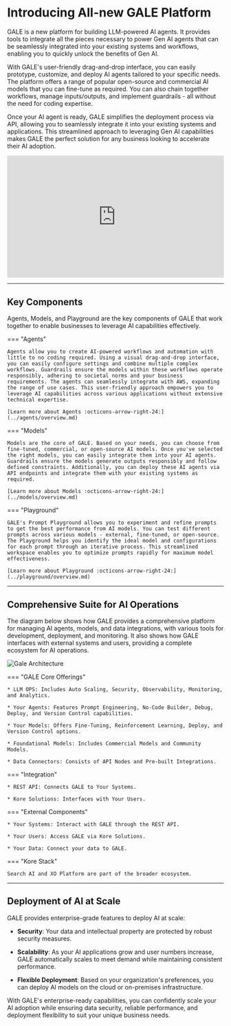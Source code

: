 # Introducing All-new GALE Platform

GALE is a new platform for building LLM-powered AI agents. It provides tools to integrate all the pieces necessary to power Gen AI agents that can be seamlessly integrated into your existing systems and workflows, enabling you to quickly unlock the benefits of Gen AI.

With GALE's user-friendly drag-and-drop interface, you can easily prototype, customize, and deploy AI agents tailored to your specific needs. The platform offers a range of popular open-source and commercial AI models that you can fine-tune as required. You can also chain together workflows, manage inputs/outputs, and implement guardrails - all without the need for coding expertise.

Once your AI agent is ready, GALE simplifies the deployment process via API, allowing you to seamlessly integrate it into your existing systems and applications. This streamlined approach to leveraging Gen AI capabilities makes GALE the perfect solution for any business looking to accelerate their AI adoption.

<div style="padding:56.25% 0 0 0;position:relative;"><iframe src="https://player.vimeo.com/video/960261668?h=26050864c2" style="position:absolute;top:0;left:0;width:100%;height:100%;" frameborder="0" allow="autoplay; fullscreen; picture-in-picture" allowfullscreen></iframe></div><script src="https://player.vimeo.com/api/player.js"></script>

<hr>

## Key Components

Agents, Models, and Playground are the key components of GALE that work together to enable businesses to leverage AI capabilities effectively.

=== "Agents"

    Agents allow you to create AI-powered workflows and automation with little to no coding required. Using a visual drag-and-drop interface, you can easily configure settings and combine multiple complex workflows. Guardrails ensure the models within these workflows operate responsibly, adhering to societal norms and your business requirements. The agents can seamlessly integrate with AWS, expanding the range of use cases. This user-friendly approach empowers you to leverage AI capabilities across various applications without extensive technical expertise.
    
    [Learn more about Agents :octicons-arrow-right-24:](../agents/overview.md)

=== "Models"

    Models are the core of GALE. Based on your needs, you can choose from fine-tuned, commercial, or open-source AI models. Once you've selected the right models, you can easily integrate them into your AI agents. Guardrails ensure the models generate outputs responsibly and follow defined constraints. Additionally, you can deploy these AI agents via API endpoints and integrate them with your existing systems as required.
    
    [Learn more about Models :octicons-arrow-right-24:](../models/overview.md)

=== "Playground"

    GALE's Prompt Playground allows you to experiment and refine prompts to get the best performance from AI models. You can test different prompts across various models - external, fine-tuned, or open-source. The Playground helps you identify the ideal model and configurations for each prompt through an iterative process. This streamlined workspace enables you to optimize prompts rapidly for maximum model effectiveness.
    
    [Learn more about Playground :octicons-arrow-right-24:](../playground/overview.md)

<hr>

## Comprehensive Suite for AI Operations

The diagram below shows how GALE provides a comprehensive platform for managing AI agents, models, and data integrations, with various tools for development, deployment, and monitoring. It also shows how GALE interfaces with external systems and users, providing a complete ecosystem for AI operations.

<img src="../images/gale-architecture-diagram.png" alt="Gale Architecture" title="Gale Architecture" style="border: 0px solid gray; zoom:100%;">

=== "GALE Core Offerings"

    * LLM OPS: Includes Auto Scaling, Security, Observability, Monitoring, and Analytics.

    * Your Agents: Features Prompt Engineering, No-Code Builder, Debug, Deploy, and Version Control capabilities.

    * Your Models: Offers Fine-Tuning, Reinforcement Learning, Deploy, and Version Control options.

    * Foundational Models: Includes Commercial Models and Community Models.

    * Data Connectors: Consists of API Nodes and Pre-built Integrations.

=== "Integration"

    * REST API: Connects GALE to Your Systems.

    * Kore Solutions: Interfaces with Your Users.

=== "External Components"

    * Your Systems: Interact with GALE through the REST API.

    * Your Users: Access GALE via Kore Solutions.

    * Your Data: Connect your data to GALE.

=== "Kore Stack"

    Search AI and XO Platform are part of the broader ecosystem.

<hr>

## Deployment of AI at Scale

GALE provides enterprise-grade features to deploy AI at scale:

* **Security**: Your data and intellectual property are protected by robust security measures.

* **Scalability**: As your AI applications grow and user numbers increase, GALE automatically scales to meet demand while maintaining consistent performance.

* **Flexible Deployment**: Based on your organization's preferences, you can deploy AI models on the cloud or on-premises infrastructure.

With GALE's enterprise-ready capabilities, you can confidently scale your AI adoption while ensuring data security, reliable performance, and deployment flexibility to suit your unique business needs.
